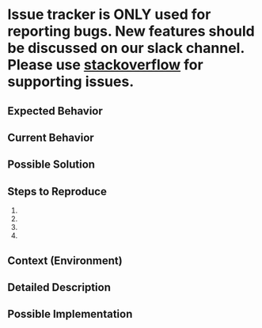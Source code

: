 # Issue tracker is **ONLY** used for reporting bugs. New features should be discussed on our slack channel. Please use [stackoverflow](https://stackoverflow.com) for supporting issues.

<!--- Provide a general summary of the issue in the Title above -->

## Expected Behavior

<!--- Tell us what should happen -->

## Current Behavior

<!--- Tell us what happens instead of the expected behavior -->

## Possible Solution

<!--- Not obligatory, but suggest a fix/reason for the bug, -->

## Steps to Reproduce

<!--- Provide a link to a live example, or an unambiguous set of steps to -->
<!--- reproduce this bug. Include code to reproduce, if relevant -->

1.
2.
3.
4.

## Context (Environment)

<!--- How has this issue affected you? What are you trying to accomplish? -->
<!--- Providing context helps us come up with a solution that is most useful in the real world -->

<!--- Provide a general summary of the issue in the Title above -->

## Detailed Description

<!--- Provide a detailed description of the change or addition you are proposing -->

## Possible Implementation

<!--- Not obligatory, but suggest an idea for implementing addition or change -->
